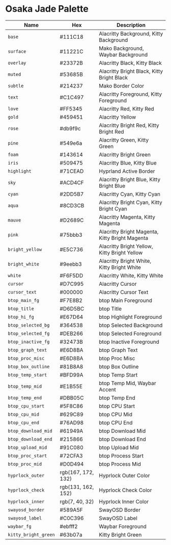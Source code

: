 # Osaka Jade Palette

| Name | Hex | Description |
|---|---|---|
| `base` | #111C18 | Alacritty Background, Kitty Background |
| `surface` | #11221C | Mako Background, Waybar Background |
| `overlay` | #23372B | Alacritty Black, Kitty Black |
| `muted` | #53685B | Alacritty Bright Black, Kitty Bright Black |
| `subtle` | #214237 | Mako Border Color |
| `text` | #C1C497 | Alacritty Foreground, Kitty Foreground |
| `love` | #FF5345 | Alacritty Red, Kitty Red |
| `gold` | #459451 | Alacritty Yellow |
| `rose` | #db9f9c | Alacritty Bright Red, Kitty Bright Red |
| `pine` | #549e6a | Alacritty Green, Kitty Green |
| `foam` | #143614 | Alacritty Bright Green |
| `iris` | #509475 | Alacritty Blue, Kitty Blue |
| `highlight` | #71CEAD | Hyprland Active Border |
| `sky` | #ACD4CF | Alacritty Bright Blue, Kitty Bright Blue |
| `cyan` | #2DD5B7 | Alacritty Cyan, Kitty Cyan |
| `aqua` | #8CD3CB | Alacritty Bright Cyan, Kitty Bright Cyan |
| `mauve` | #D2689C | Alacritty Magenta, Kitty Magenta |
| `pink` | #75bbb3 | Alacritty Bright Magenta, Kitty Bright Magenta |
| `bright_yellow` | #E5C736 | Alacritty Bright Yellow, Kitty Bright Yellow |
| `bright_white` | #9eebb3 | Alacritty Bright White, Kitty Bright White |
| `white` | #F6F5DD | Alacritty White, Kitty White |
| `cursor` | #D7C995 | Alacritty Cursor |
| `cursor_text` | #000000 | Alacritty Cursor Text |
| `btop_main_fg` | #F7E8B2 | btop Main Foreground |
| `btop_title` | #D6D5BC | btop Title |
| `btop_hi_fg` | #E67D64 | btop Highlight Foreground |
| `btop_selected_bg` | #364538 | btop Selected Background |
| `btop_selected_fg` | #DEB266 | btop Selected Foreground |
| `btop_inactive_fg` | #32473B | btop Inactive Foreground |
| `btop_graph_text` | #E6D8BA | btop Graph Text |
| `btop_proc_misc` | #E6D8BA | btop Proc Misc |
| `btop_box_outline` | #81B8A8 | btop Box Outline |
| `btop_temp_start` | #BFD99A | btop Temp Start |
| `btop_temp_mid` | #E1B55E | btop Temp Mid, Waybar Accent |
| `btop_temp_end` | #DBB05C | btop Temp End |
| `btop_cpu_start` | #5F8C86 | btop CPU Start |
| `btop_cpu_mid` | #629C89 | btop CPU Mid |
| `btop_cpu_end` | #76AD98 | btop CPU End |
| `btop_download_mid` | #61949A | btop Download Mid |
| `btop_download_end` | #215866 | btop Download End |
| `btop_upload_mid` | #91C080 | btop Upload Mid |
| `btop_proc_start` | #72CFA3 | btop Process Start |
| `btop_proc_mid` | #D0D494 | btop Process Mid |
| `hyprlock_outer` | rgb(167, 172, 132) | Hyprlock Outer Color |
| `hyprlock_check` | rgb(131, 162, 152) | Hyprlock Check Color |
| `hyprlock_inner` | rgb(7, 40, 32) | Hyprlock Inner Color |
| `swayosd_border` | #589A5F | SwayOSD Border |
| `swayosd_label` | #C0C396 | SwayOSD Label |
| `waybar_fg` | #ebfff2 | Waybar Foreground |
| `kitty_bright_green` | #63b07a | Kitty Bright Green |
